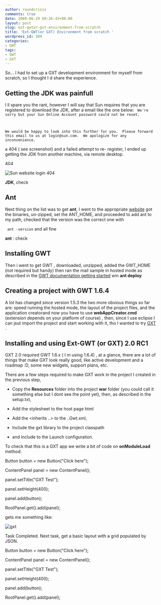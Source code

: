```yaml
---
author: roundcrisis
comments: true
date: 2009-06-29 09:26:43+00:00
layout: post
slug: ext-gwtor-gxt-environment-from-scratch
title: 'Ext-GWT(or GXT) Environment from scratch '
wordpress_id: 309
categories:
- GWT
tags:
- GWT
- GXT
---
```


So... I had to set up a GXT development environment for myself from scratch, so I thought I d share the experience.


## Getting the JDK was painfull


I ll spare you the rant, however I will say that Sun requires that you are registered to download the JDK, after a email like the one below:
`
We're sorry but your Sun Online Account password could not be reset.`

` `

`We would be happy to look into this further for you.  Please forward this email to us at login@sun.com.  We apologize for any inconvenience.
`

a 404 ( see screenshot) and a failed attempt to re- register, I ended up getting the JDK from another machine, via remote desktop.

404

![Sun website login 404](http://roundcrisis.files.wordpress.com/2009/06/sun404.jpg?w=300)

**JDK**, check


## Ant


Next thing on the list was to get **ant**, I went to the appropriate [website](http://ant.apache.org/bindownload.cgi) got the binaries, un-zipped, set the ANT_HOME, and proceeded to add ant to my path, checked that the version was the correct one with

`
ant -version`
and all fine

**ant** : check


## Installing GWT


Then i went to get GWT , downloaded, unzipped, added the GWT_HOME (not required but handy) then ran the mail sample in hosted mode as described in the [GWT documentation getting started](http://code.google.com/webtoolkit/gettingstarted.html#Install) win **ant deploy**


## **Creating a project with GWT 1.6.4**


A lot has changed since version 1.5.3 the two more obvious things so far are: speed running the hosted mode, the layout of the project files, and the application creatorand now you have to use **webAppCreator.cmd** (extension depends on your platform of course) , then, since I use eclipse I can jsut import the project and start working with it, tho I wanted to try [GXT](http://extjs.com/products/gxt/) .


## **Installing and using Ext-GWT (or GXT) 2.0 RC1**


GXT 2.0 required GWT 1.6.x ( I m using 1.6.4) , at a glance, there are a lot of things that make GXT look really good, like active development and a roadmap :D, some new widgets, support plans, etc.

There are a few steps required to make GXT work in the project I created in the previous step,



	
  * Copy the **Resources** folder into the project **war** folder (you could call it something else but I dont see the point yet), then, as described in the setup.txt,

	
  * Add the stylesheet to the host page html

	
  * Add the <inherits ..> to the ..Gwt.xml,

	
  * Include the gxt library to the project classpath

	
  * and include to the Launch configuration.


To check that this is a GXT app we write a bit of code on **onModuleLoad** method:

Button button = new Button("Click here");

ContentPanel panel = new ContentPanel();

panel.setTitle("GXT Test");

panel.setHeight(400);

panel.add(button);

RootPanel.get().add(panel);


gets me something like:




![gxt](http://roundcrisis.files.wordpress.com/2009/06/gxt.jpg?w=300)




Task Completed. Next task, get a basic layout with a grid populated by JSON.




Button button = new Button("Click here");




ContentPanel panel = new ContentPanel();




panel.setTitle("GXT Test");




panel.setHeight(400);




panel.add(button);






RootPanel.get().add(panel);

